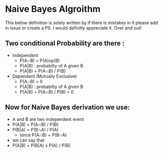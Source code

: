 # Naive Bayes Algroithm
This below definition is solely written by if there is mistakes in it please add in issue or create a PS. I would definitly appreciate it. Over and out!
## Two conditional Probability are there :
- Independent
  - P(A∩B) = P(A)xp(B)
  - P(A|B) : probabilty of A given B
  - P(A|B) = P(A∩B) / P(B)
- Dependent (Mutually Exclusive)
  - P(A∩B) = 0
  - P(A|B) : probabilty of A given B
  - P(A|B) = P(A∩B) / P(B) = 0
## Now for Naive Bayes derivation we use:
- A and B are two independent event
- P(A|B) = P(A∩B) / P(B)
- P(B|A) = P(B∩A) / P(A)
  - since P(A∩B) = P(B∩A)
- we can say that
- P(A|B) = P(B|A) x P(A) / P(B)

